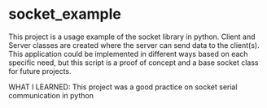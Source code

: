 # socket_example
This project is a usage example of the socket library in python. Client and Server classes are created where the server can send data to the client(s).
This application could be implemented in different ways based on each specific need, but this script is a proof of concept and a base socket class for future projects.

WHAT I LEARNED:
This project was a good practice on socket serial communication in python

